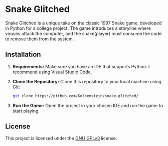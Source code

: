 # Snake Glitched

Snake Glitched is a unique take on the classic 1997 Snake game, developed in Python for a college project. The game introduces a storyline where viruses attack the computer, and the snake(player) must consume the code to remove them from the system.

## Installation

1. **Requirements:** Make sure you have an IDE that supports Python. I recommend using [Visual Studio Code](https://code.visualstudio.com/).

2. **Clone the Repository:** Clone this repository to your local machine using Git:

    ```bash
    git clone https://github.com/Kolsenstein/snake-glitched/
    ```

3. **Run the Game:** Open the project in your chosen IDE and run the game to start playing.

## License

This project is licensed under the [GNU GPLv3](https://choosealicense.com/licenses/gpl-3.0/) license.
